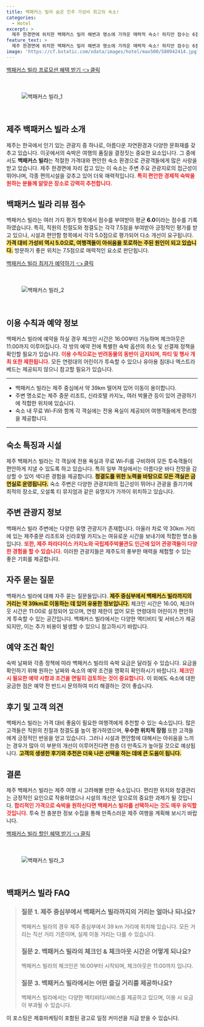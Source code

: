 ```yaml
---
title: 백패커스 빌라 숨은 진주 가성비 최고의 숙소!
categories:
  - Hotel
excerpt: >
  제주 한경면에 위치한 백패커스 빌라 해변과 명소에 가까운 매력적 숙소! 하지만 점수는 6점으로 시설은 아쉬움. 대신 무료 WiFi와 바다 전망 가능! 여러분의 선택은?
feature_text: >
  제주 한경면에 위치한 백패커스 빌라 해변과 명소에 가까운 매력적 숙소! 하지만 점수는 6점으로 시설은 아쉬움. 대신 무료 WiFi와 바다 전망 가능! 여러분의 선택은?
image: 'https://cf.bstatic.com/xdata/images/hotel/max500/580942414.jpg?k=927074c54148d709da29c1ff290fd1d5e33bdf35995f57fe130cb91f5e19ed50&o=&hp=1'
---
```


<p><a class="modoo-button" href="https://tinyurl.com/262nsyxo" rel="nofollow noopener">백패커스 빌라 프로모션 혜택 받기 👈 클릭</a></p><br/>
<figure class="image"><img alt="백패커스 빌라_1" src="https://cf.bstatic.com/xdata/images/hotel/max1024x768/580931428.jpg?k=412207fe68c541a30e29096c35ca7767e6fd6291c31150528f2da16704c1664f&amp;o=&amp;hp=1"/></figure><br/>

<h2 id="제주_백패커스_빌라_소개">제주 백패커스 빌라 소개</h2>
<p>제주는 한국에서 인기 있는 관광지 중 하나로, 아름다운 자연환경과 다양한 문화재를 갖추고 있습니다. 이곳에서의 숙박은 여행의 품질을 결정짓는 중요한 요소입니다. 그 중에서도 <b>백패커스 빌라</b>는 적절한 가격대와 편안한 숙소 환경으로 관광객들에게 많은 사랑을 받고 있습니다. 제주 한경면에 자리 잡고 있는 이 숙소는 주변 주요 관광지로의 접근성이 뛰어나며, 각종 편의시설을 갖추고 있어 더욱 매력적입니다. <b><span style="color: #ee2323;">특히 편안한 경제적 숙박을 원하는 분들께 알맞은 장소로 강력히 추천합니다.</span></b></p>
<h2 id="백패커스_빌라_리뷰_점수">백패커스 빌라 리뷰 점수</h2>
<p>백패커스 빌라는 여러 가지 평가 항목에서 점수를 부여받아 평균 <b>6.0</b>이라는 점수를 기록하였습니다. 특히, 직원의 친절도와 청결도는 각각 7.5점을 부여받아 긍정적인 평가를 받고 있으나, 시설과 편안함 항목에서 각각 5.0점으로 평가되어 다소 개선이 요구됩니다. <b><span style="background-color: #ffe066;">가격 대비 가성비 역시 5.0으로, 여행객들이 아쉬움을 토로하는 주된 원인이 되고 있습니다.</span></b> 방문하기 좋은 위치는 7.5점으로 매력적인 요소로 판단됩니다.</p>
<p><a class="modoo-button" href="https://tinyurl.com/262nsyxo" rel="nofollow noopener">백패커스 빌라 최저가 예약하기 👈 클릭</a></p><br/>
<figure class="image"><img alt="백패커스 빌라_2" src="https://cf.bstatic.com/xdata/images/hotel/max500/580942414.jpg?k=927074c54148d709da29c1ff290fd1d5e33bdf35995f57fe130cb91f5e19ed50&amp;o=&amp;hp=1"/></figure><br/>
<h2 id="이용_수칙과_예약_정보">이용 수칙과 예약 정보</h2>
<p>백패커스 빌라에 예약을 하실 경우 체크인 시간은 16:00부터 가능하며 체크아웃은 11:00까지 이루어집니다. 각 방의 예약 전에 특별한 숙박 옵션의 취소 및 선결제 정책을 확인할 필요가 있습니다. <b><span style="color: #ee2323;">이용 수칙으로는 반려동물의 동반이 금지되며, 파티 및 행사 개최 또한 제한됩니다.</span></b> 모든 연령대의 어린이가 투숙할 수 있으나 유아용 침대나 엑스트라 베드는 제공되지 않으니 참고할 필요가 있습니다.</p>
<hr/>
<ul>
<li>백패커스 빌라는 제주 중심에서 약 39km 떨어져 있어 이동이 용이합니다.</li>
<li>주변 명소로는 제주 중문 리조트, 신라호텔 카지노, 여러 박물관 등이 있어 관광하기에 적합한 위치에 있습니다.</li>
<li>숙소 내 무료 Wi-Fi와 함께 각 객실에는 전용 욕실이 제공되어 여행객들에게 편리함을 제공합니다.</li>
</ul>
<hr/>
<h2 id="숙소_특징과_시설">숙소 특징과 시설</h2>
<p>제주 백패커스 빌라는 각 객실에 전용 욕실과 무료 Wi-Fi를 구비하여 모든 투숙객들이 편안하게 지낼 수 있도록 하고 있습니다. 특히 일부 객실에서는 아름다운 바다 전망을 감상할 수 있어 색다른 경험을 제공합니다. <b><span style="background-color: #ffe066;">청결도를 위한 노력을 바탕으로 모든 객실은 금연실로 운영됩니다.</span></b> 숙소 주변은 다양한 관광지와의 접근성이 뛰어나 관광을 즐기기에 최적의 장소로, 오설록 티 뮤지엄과 같은 유명지가 가까이 위치하고 있습니다.</p>
<h2 id="주변_관광지_정보">주변 관광지 정보</h2>
<p>백패커스 빌라 주변에는 다양한 유명 관광지가 존재합니다. 아울러 차로 약 30km 거리에 있는 제주중문 리조트와 신라호텔 카지노는 여유로운 시간을 보내기에 적합한 명소들입니다. <b><span style="color: #ee2323;">또한, 제주 파라다이스 카지노와 국립제주박물관도 인근에 있어 관광객들이 다양한 경험을 할 수 있습니다.</span></b> 이러한 관광지들은 제주도의 풍부한 매력을 체험할 수 있는 좋은 기회를 제공합니다.</p>
<h2 id="자주_묻는_질문">자주 묻는 질문</h2>
<p>백패커스 빌라에 대해 자주 묻는 질문들입니다. <b><span style="background-color: #ffe066;">제주 중심부에서 백패커스 빌라까지의 거리는 약 39km로 이동하는 데 있어 유용한 정보입니다.</span></b> 체크인 시간은 16:00, 체크아웃 시간은 11:00로 설정되어 있으며, 연령 제한이 없어 모든 연령대의 어린이가 편안하게 투숙할 수 있는 공간입니다. 백패커스 빌라에서는 다양한 액티비티 및 서비스가 제공되지만, 이는 추가 비용이 발생할 수 있으니 참고하시기 바랍니다.</p>
<h2 id="예약_조건_확인">예약 조건 확인</h2>
<p>숙박 날짜와 각종 정책에 따라 백패커스 빌라의 숙박 요금은 달라질 수 있습니다. 요금을 확인하기 위해 원하는 날짜와 숙소의 예약 조건을 명확히 확인하시기 바랍니다. <b><span style="color: #ee2323;">체크인 시 필요한 예약 사항과 조건을 면밀히 검토하는 것이 중요합니다.</span></b> 이 외에도 숙소에 대한 궁금한 점은 예약 전 반드시 문의하여 미리 해결하는 것이 좋습니다.</p>
<h2 id="후기_및_고객_의견">후기 및 고객 의견</h2>
<p>백패커스 빌라는 가격 대비 좋음이 필요한 여행객에게 추천할 수 있는 숙소입니다. 많은 고객들은 직원의 친절과 청결도를 높이 평가하였으며, <b>우수한 위치적 장점</b> 또한 고객들에게 긍정적인 반응을 얻고 있습니다. 그러나 시설과 편안함에 대해서는 아쉬움을 느끼는 경우가 많아 이 부분의 개선이 이루어진다면 한층 더 만족도가 높아질 것으로 예상됩니다. <b><span style="background-color: #ffe066;">고객의 생생한 후기와 추천은 더욱 나은 선택을 하는 데에 큰 도움이 됩니다.</span></b></p>
<h2 id="결론">결론</h2>
<p>제주 백패커스 빌라는 제주 여행 시 고려해볼 만한 숙소입니다. 편리한 위치와 청결관리는 긍정적인 요인으로 작용하였으나 시설의 개선은 앞으로의 중요한 과제가 될 것입니다. <b><span style="color: #ee2323;">합리적인 가격으로 숙박을 원하신다면 백패커스 빌라를 선택하시는 것도 매우 유익할 것입니다.</span></b> 투숙 전 충분한 정보 수집을 통해 만족스러운 제주 여행을 계획해 보시기 바랍니다.</p>

<p><a class="modoo-button" href="https://tinyurl.com/262nsyxo" rel="nofollow noopener">백패커스 빌라 할인 혜택 받기 👈 클릭</a></p><br>

<figure class="image"><img src="https://cf.bstatic.com/xdata/images/hotel/max500/580942520.jpg?k=7cbf03bd6bdde44621b8d2f07906eb6c1e1a2b046f06478d5da3540c2b00ac00&o=&hp=1" alt="백패커스 빌라_3"></figure><br>
<h2 id="백패커스 빌라_FAQ">백패커스 빌라 FAQ</h2>
<div itemscope="" itemtype="https://schema.org/FAQPage"> 
<blockquote> 
<div itemscope="" itemprop="mainEntity" itemtype="https://schema.org/Question"> 
<h3 id="질문_1" itemprop="name">질문 1. 제주 중심부에서 백패커스 빌라까지의 거리는 얼마나 되나요?</h3> 
<div itemscope="" itemprop="acceptedAnswer" itemtype="https://schema.org/Answer"> 
<span itemprop="text"> 
<p>백패커스 빌라의 경우 제주 중심부에서 39 km 거리에 위치해 있습니다. 모든 거리는 직선 거리 기준이며, 실제 이동 거리는 다를 수 있습니다.</p> 
</span> 
</div> 
</div> 

<div itemscope="" itemprop="mainEntity" itemtype="https://schema.org/Question"> 
<h3 id="질문_2" itemprop="name">질문 2. 백패커스 빌라의 체크인 & 체크아웃 시간은 어떻게 되나요?</h3> 
<div itemscope="" itemprop="acceptedAnswer" itemtype="https://schema.org/Answer"> 
<span itemprop="text"> 
<p>백패커스 빌라의 체크인은 16:00부터 시작되며, 체크아웃은 11:00까지 입니다.</p> 
</span> 
</div> 
</div> 

<div itemscope="" itemprop="mainEntity" itemtype="https://schema.org/Question"> 
<h3 id="질문_3" itemprop="name">질문 3. 백패커스 빌라에서는 어떤 즐길 거리를 제공하나요?</h3> 
<div itemscope="" itemprop="acceptedAnswer" itemtype="https://schema.org/Answer"> 
<span itemprop="text"> 
<p>백패커스 빌라에서는 다양한 액티비티/서비스를 제공하고 있으며, 이용 시 요금이 부과될 수 있습니다.</p> 
</span> 
</div> 
</div> 
</blockquote> 
</div><p>이 포스팅은 제휴마케팅이 포함된 광고로 일정 커미션을 지급 받을 수 있습니다.</p>

